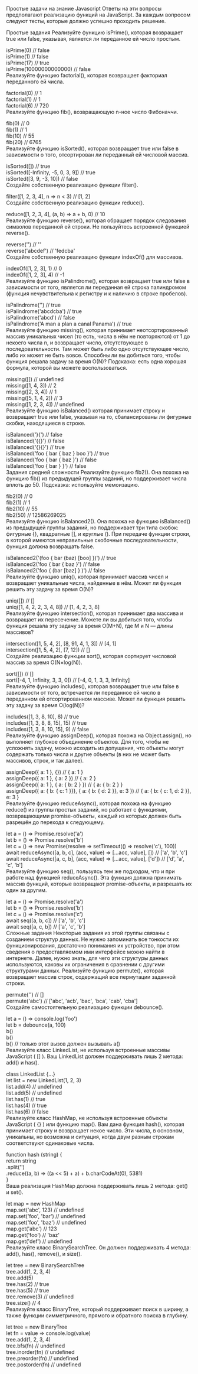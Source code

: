 Простые задачи на знание Javascript
Ответы на эти вопросы предполагают реализацию функций на JavaScript. За каждым вопросом следуют тесты, которые должно успешно проходить решение.

Простые задания
Реализуйте функцию isPrime(), которая возвращает true или false, указывая, является ли переданное ей число простым.

isPrime(0)                          // false  
isPrime(1)                          // false  
isPrime(17)                         // true  
isPrime(10000000000000)             // false  
Реализуйте функцию factorial(), которая возвращает факториал переданного ей числа.

factorial(0)                        // 1  
factorial(1)                        // 1  
factorial(6)                        // 720  
Реализуйте функцию fib(), возвращающую n-ное число Фибоначчи.

fib(0)                              // 0  
fib(1)                              // 1  
fib(10)                             // 55  
fib(20)                             // 6765  
Реализуйте функцию isSorted(), которая возвращает true или false в зависимости о того, отсортирован ли переданный ей числовой массив.

isSorted([])                        // true  
isSorted([-Infinity, -5, 0, 3, 9])  // true  
isSorted([3, 9, -3, 10])            // false  
Создайте собственную реализацию функции filter().

filter([1, 2, 3, 4], n => n < 3)    // [1, 2]  
Создайте собственную реализацию функции reduce().

reduce([1, 2, 3, 4], (a, b) => a + b, 0) // 10  
Реализуйте функцию reverse(), которая обращает порядок следования символов переданной ей строки. Не пользуйтесь встроенной функцией reverse().

reverse('')                         // ''  
reverse('abcdef')                   // 'fedcba'  
Создайте собственную реализацию функции indexOf() для массивов.

indexOf([1, 2, 3], 1)               // 0  
indexOf([1, 2, 3], 4)               // -1  
Реализуйте функцию isPalindrome(), которая возвращает true или false в зависимости от того, является ли переданная ей строка палиндромом (функция нечувствительна к регистру и к наличию в строке пробелов).

isPalindrome('')                                // true  
isPalindrome('abcdcba')                         // true  
isPalindrome('abcd')                            // false  
isPalindrome('A man a plan a canal Panama')     // true  
Реализуйте функцию missing(), которая принимает неотсортированный массив уникальных чисел (то есть, числа в нём не повторяются) от 1 до некоего числа n, и возвращает число, отсутствующее в последовательности. Там может быть либо одно отсутствующее число, либо их может не быть вовсе.
Способны ли вы добиться того, чтобы функция решала задачу за время O(N)? Подсказка: есть одна хорошая формула, которой вы можете воспользоваться.

missing([])                         // undefined  
missing([1, 4, 3])                  // 2  
missing([2, 3, 4])                  // 1  
missing([5, 1, 4, 2])               // 3  
missing([1, 2, 3, 4])               // undefined  
Реализуйте функцию isBalanced() которая принимает строку и возвращает true или false, указывая на то, сбалансированы ли фигурные скобки, находящиеся в строке.

isBalanced('}{')                      // false  
isBalanced('{{}')                     // false  
isBalanced('{}{}')                    // true  
isBalanced('foo { bar { baz } boo }') // true  
isBalanced('foo { bar { baz }')       // false  
isBalanced('foo { bar } }')           // false  
Задания средней сложности
Реализуйте функцию fib2(). Она похожа на функцию fib() из предыдущей группы заданий, но поддерживает числа вплоть до 50. Подсказка: используйте мемоизацию.

fib2(0)                               // 0  
fib2(1)                               // 1  
fib2(10)                              // 55  
fib2(50)                              // 12586269025  
Реализуйте функцию isBalanced2(). Она похожа на функцию isBalanced() из предыдущей группы заданий, но поддерживает три типа скобок: фигурные {}, квадратные [], и круглые (). При передаче функции строки, в которой имеются неправильные скобочные последовательности, функция должна возвращать false.

isBalanced2('(foo { bar (baz) [boo] })') // true  
isBalanced2('foo { bar { baz }')         // false  
isBalanced2('foo { (bar [baz] } )')      // false  
Реализуйте функцию uniq(), которая принимает массив чисел и возвращает уникальные числа, найденные в нём. Может ли функция решить эту задачу за время O(N)?

uniq([])                              // []  
uniq([1, 4, 2, 2, 3, 4, 8])           // [1, 4, 2, 3, 8]  
Реализуйте функцию intersection(), которая принимает два массива и возвращает их пересечение. Можете ли вы добиться того, чтобы функция решала эту задачу за время O(M+N), где M и N — длины массивов?

intersection([1, 5, 4, 2], [8, 91, 4, 1, 3])    // [4, 1]  
intersection([1, 5, 4, 2], [7, 12])             // []  
Создайте реализацию функции sort(), которая сортирует числовой массив за время O(N×log(N)).

sort([])                              // []  
sort([-4, 1, Infinity, 3, 3, 0])      // [-4, 0, 1, 3, 3, Infinity]  
Реализуйте функцию includes(), которая возвращает true или false в зависимости от того, встречается ли переданное ей число в переданном ей отсортированном массиве. Может ли функция решить эту задачу за время O(log(N))?

includes([1, 3, 8, 10], 8)            // true  
includes([1, 3, 8, 8, 15], 15)        // true  
includes([1, 3, 8, 10, 15], 9)        // false  
Реализуйте функцию assignDeep(), которая похожа на Object.assign(), но выполняет глубокое объединение объектов. Для того, чтобы не усложнять задачу, можно исходить из допущения, что объекты могут содержать только числа и другие объекты (в них не может быть массивов, строк, и так далее).

assignDeep({ a: 1 }, {})                                        // { a: 1 }  
assignDeep({ a: 1 }, { a: 2 })                                  // { a: 2 }  
assignDeep({ a: 1 }, { a: { b: 2 } })                           // { a: { b: 2 } }  
assignDeep({ a: { b: { c: 1 }}}, { a: { b: { d: 2 }}, e: 3 })   // { a: { b: { c: 1, d: 2 }}, e: 3 }  
Реализуйте функцию reduceAsync(), которая похожа на функцию reduce() из группы простых заданий, но работает с функциями, возвращающими promise-объекты, каждый из которых должен быть разрешён до перехода к следующему.

let a = () => Promise.resolve('a')  
let b = () => Promise.resolve('b')  
let c = () => new Promise(resolve => setTimeout(() => resolve('c'), 100))  
await reduceAsync([a, b, c], (acc, value) => [...acc, value], [])           // ['a', 'b', 'c']  
await reduceAsync([a, c, b], (acc, value) => [...acc, value], ['d'])        // ['d', 'a', 'c', 'b']  
Реализуйте функцию seq(), пользуясь тем же подходом, что и при работе над функцией reduceAsync(). Эта функция должна принимать массив функций, которые возвращают promise-объекты, и разрешать их один за другим.

let a = () => Promise.resolve('a')  
let b = () => Promise.resolve('b')  
let c = () => Promise.resolve('c')  
await seq([a, b, c])                  // ['a', 'b', 'c']  
await seq([a, c, b])                  // ['a', 'c', 'b']  
Сложные задания
Некоторые задания из этой группы связаны с созданием структур данных. Не нужно запоминать все тонкости их функционирования, достаточно понимания их устройство, при этом сведения о предоставляемом ими интерфейсе можно найти в интернете. Далее, нужно знать, для чего эти структуры данных используются, каковы их ограничения в сравнении с другими структурами данных.
Реализуйте функцию permute(), которая возвращает массив строк, содержащий все пермутации заданной строки.

permute('')             // []  
permute('abc')          // ['abc', 'acb', 'bac', 'bca', 'cab', 'cba']  
Создайте самостоятельную реализацию функции debounce().

let a = () => console.log('foo')  
let b = debounce(a, 100)  
b()  
b()  
b() // только этот вызов должен вызывать a()  
Реализуйте класс LinkedList, не используя встроенные массивы JavaScript ( [] ). Ваш LinkedList должен поддерживать лишь 2 метода: add() и has().

class LinkedList {...}  
let list = new LinkedList(1, 2, 3)  
list.add(4)                           // undefined  
list.add(5)                           // undefined  
list.has(1)                           // true  
list.has(4)                           // true  
list.has(6)                           // false  
Реализуйте класс HashMap, не используя встроенные объекты JavaScript ( {} ) или функцию map(). Вам дана функция hash(), которая принимает строку и возвращает некое число. Эти числа, в основном, уникальны, но возможна и ситуация, когда двум разным строкам соответствуют одинаковые числа.

function hash (string) {  
return string  
  .split('')  
  .reduce((a, b) => ((a << 5) + a) + b.charCodeAt(0), 5381)  
}  
Ваша реализация HashMap должна поддерживать лишь 2 метода: get() и set().

let map = new HashMap  
map.set('abc', 123)                   // undefined  
map.set('foo', 'bar')                 // undefined  
map.set('foo', 'baz')                 // undefined  
map.get('abc')                        // 123  
map.get('foo')                        // 'baz'  
map.get('def')                        // undefined  
Реализуйте класс BinarySearchTree. Он должен поддерживать 4 метода: add(), has(), remove(), и size().

let tree = new BinarySearchTree  
tree.add(1, 2, 3, 4)  
tree.add(5)  
tree.has(2)                           // true  
tree.has(5)                           // true  
tree.remove(3)                        // undefined  
tree.size()                           // 4  
Реализуйте класс BinaryTree, который поддерживает поиск в ширину, а также функции симметричного, прямого и обратного поиска в глубину.

let tree = new BinaryTree  
let fn = value => console.log(value)  
tree.add(1, 2, 3, 4)  
tree.bfs(fn)                          // undefined  
tree.inorder(fn)                      // undefined  
tree.preorder(fn)                     // undefined  
tree.postorder(fn)                    // undefined  
